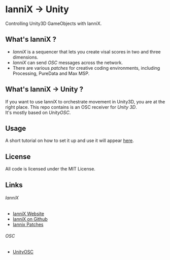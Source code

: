 # IanniX → Unity

Controlling Unity3D GameObjects with IanniX.

## What's IanniX ?

* *IanniX* is a sequencer that lets you create visal scores in two and three dimensions.
*  *IanniX* can send *OSC* messages across the network.
* There are various *patches* for creative coding environments, including Processing, PureData and Max MSP.

## What's IanniX → Unity ?

If you want to use IanniX to orchestrate movement in Unity3D, you are at the right place. This repo contains is an OSC receiver for *Unity 3D*.  
It's mostly based on *UnityOSC*.

## Usage
A short tutorial on how to set it up and use it will appear [here](https://www.uni-weimar.de/medien/wiki/GMU:Tutorials).

## License
All code is licensed under the MIT License.

## Links
###### IanniX ######
* [IanniX Website](http://www.iannix.org/)
* [IanniX on Github](https://github.com/iannix/IanniX/)
* [Iannix Patches](https://github.com/iannix/IanniX/tree/master/Patches)

######  OSC ######
* [UnityOSC](https://github.com/jorgegarcia/UnityOSC)

